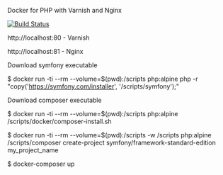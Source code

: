 Docker for PHP with Varnish and Nginx

[![Build Status](https://travis-ci.org/itscaro/docker-php-varnish.svg?branch=master)](https://travis-ci.org/itscaro/docker-php-varnish)

http://localhost:80 - Varnish

http://localhost:81 - Nginx

Download symfony executable

$ docker run -ti --rm --volume=$(pwd):/scripts php:alpine  php -r "copy('https://symfony.com/installer', '/scripts/symfony');"

Download composer executable

$ docker run -ti --rm --volume=$(pwd):/scripts php:alpine /scripts/docker/composer-install.sh

$ docker run -ti --rm --volume=$(pwd):/scripts -w /scripts php:alpine /scripts/composer create-project symfony/framework-standard-edition my_project_name

$ docker-composer up